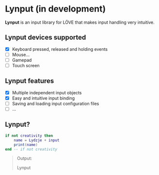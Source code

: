 # Lynput (in development)
**Lynput** is an input library for LÖVE that  makes input handling very intuitive.

## Lynput devices supported
- [x] Keyboard pressed, released and holding events
- [ ] Mouse...
- [ ] Gamepad
- [ ] Touch screen

## Lynput features
- [x] Multiple independent input objects
- [x] Easy and intuitive input binding
- [ ] Saving and loading input configuration files
- [ ] ...

## Lynput?
```lua
if not creativity then
    name = Lydzje + input
    print(name)
end -- if not creativity
```
> Output:
>
> Lynput
